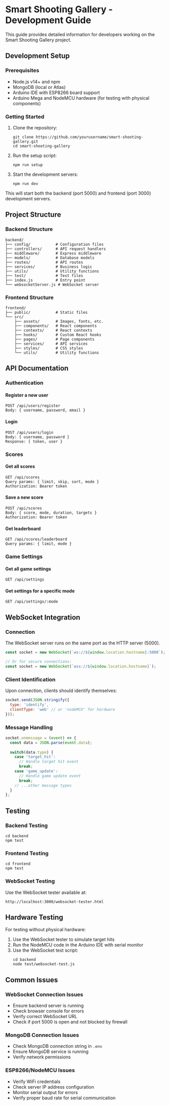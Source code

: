 # Smart Shooting Gallery - Development Guide

This guide provides detailed information for developers working on the Smart Shooting Gallery project.

## Development Setup

### Prerequisites

- Node.js v14+ and npm
- MongoDB (local or Atlas)
- Arduino IDE with ESP8266 board support
- Arduino Mega and NodeMCU hardware (for testing with physical components)

### Getting Started

1. Clone the repository:
   ```
   git clone https://github.com/yourusername/smart-shooting-gallery.git
   cd smart-shooting-gallery
   ```

2. Run the setup script:
   ```
   npm run setup
   ```

3. Start the development servers:
   ```
   npm run dev
   ```

This will start both the backend (port 5000) and frontend (port 3000) development servers.

## Project Structure

### Backend Structure

```
backend/
├── config/           # Configuration files
├── controllers/      # API request handlers
├── middleware/       # Express middleware
├── models/           # Database models
├── routes/           # API routes
├── services/         # Business logic
├── utils/            # Utility functions
├── test/             # Test files
├── index.js          # Entry point
└── websocketServer.js # WebSocket server
```

### Frontend Structure

```
frontend/
├── public/           # Static files
└── src/
    ├── assets/       # Images, fonts, etc.
    ├── components/   # React components
    ├── contexts/     # React contexts
    ├── hooks/        # Custom React hooks
    ├── pages/        # Page components
    ├── services/     # API services
    ├── styles/       # CSS styles
    └── utils/        # Utility functions
```

## API Documentation

### Authentication

#### Register a new user
```
POST /api/users/register
Body: { username, password, email }
```

#### Login
```
POST /api/users/login
Body: { username, password }
Response: { token, user }
```

### Scores

#### Get all scores
```
GET /api/scores
Query params: { limit, skip, sort, mode }
Authorization: Bearer token
```

#### Save a new score
```
POST /api/scores
Body: { score, mode, duration, targets }
Authorization: Bearer token
```

#### Get leaderboard
```
GET /api/scores/leaderboard
Query params: { limit, mode }
```

### Game Settings

#### Get all game settings
```
GET /api/settings
```

#### Get settings for a specific mode
```
GET /api/settings/:mode
```

## WebSocket Integration

### Connection

The WebSocket server runs on the same port as the HTTP server (5000).

```javascript
const socket = new WebSocket(`ws://${window.location.hostname}:5000`);

// Or for secure connections:
const socket = new WebSocket(`wss://${window.location.hostname}`);
```

### Client Identification

Upon connection, clients should identify themselves:

```javascript
socket.send(JSON.stringify({
  type: 'identify',
  clientType: 'web' // or 'nodeMCU' for hardware
}));
```

### Message Handling

```javascript
socket.onmessage = (event) => {
  const data = JSON.parse(event.data);
  
  switch(data.type) {
    case 'target_hit':
      // Handle target hit event
      break;
    case 'game_update':
      // Handle game update event
      break;
    // ...other message types
  }
};
```

## Testing

### Backend Testing

```
cd backend
npm test
```

### Frontend Testing

```
cd frontend
npm test
```

### WebSocket Testing

Use the WebSocket tester available at:
```
http://localhost:3000/websocket-tester.html
```

## Hardware Testing

For testing without physical hardware:

1. Use the WebSocket tester to simulate target hits
2. Run the NodeMCU code in the Arduino IDE with serial monitor
3. Use the WebSocket test script:
   ```
   cd backend
   node test/websocket-test.js
   ```

## Common Issues

### WebSocket Connection Issues

- Ensure backend server is running
- Check browser console for errors
- Verify correct WebSocket URL
- Check if port 5000 is open and not blocked by firewall

### MongoDB Connection Issues

- Check MongoDB connection string in `.env`
- Ensure MongoDB service is running
- Verify network permissions

### ESP8266/NodeMCU Issues

- Verify WiFi credentials
- Check server IP address configuration
- Monitor serial output for errors
- Verify proper baud rate for serial communication
